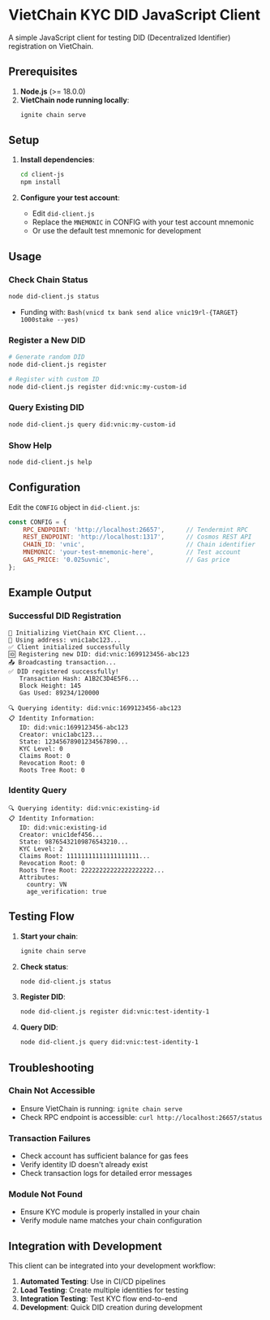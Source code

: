 # VietChain KYC DID JavaScript Client

A simple JavaScript client for testing DID (Decentralized Identifier) registration on VietChain.

## Prerequisites

1. **Node.js** (>= 18.0.0)
2. **VietChain node running locally**:
   ```bash
   ignite chain serve
   ```

## Setup

1. **Install dependencies**:
   ```bash
   cd client-js
   npm install
   ```

2. **Configure your test account**:
   - Edit `did-client.js`
   - Replace the `MNEMONIC` in CONFIG with your test account mnemonic
   - Or use the default test mnemonic for development

## Usage

### Check Chain Status
```bash
node did-client.js status
```

- Funding with: `Bash(vnicd tx bank send alice vnic19rl-{TARGET} 1000stake --yes)`

### Register a New DID
```bash
# Generate random DID
node did-client.js register

# Register with custom ID
node did-client.js register did:vnic:my-custom-id
```

### Query Existing DID
```bash
node did-client.js query did:vnic:my-custom-id
```

### Show Help
```bash
node did-client.js help
```

## Configuration

Edit the `CONFIG` object in `did-client.js`:

```javascript
const CONFIG = {
    RPC_ENDPOINT: 'http://localhost:26657',      // Tendermint RPC
    REST_ENDPOINT: 'http://localhost:1317',      // Cosmos REST API  
    CHAIN_ID: 'vnic',                            // Chain identifier
    MNEMONIC: 'your-test-mnemonic-here',         // Test account
    GAS_PRICE: '0.025uvnic',                     // Gas price
};
```

## Example Output

### Successful DID Registration
```
🔧 Initializing VietChain KYC Client...
📍 Using address: vnic1abc123...
✅ Client initialized successfully
🆔 Registering new DID: did:vnic:1699123456-abc123
📤 Broadcasting transaction...
✅ DID registered successfully!
   Transaction Hash: A1B2C3D4E5F6...
   Block Height: 145
   Gas Used: 89234/120000

🔍 Querying identity: did:vnic:1699123456-abc123
📋 Identity Information:
   ID: did:vnic:1699123456-abc123
   Creator: vnic1abc123...
   State: 12345678901234567890...
   KYC Level: 0
   Claims Root: 0
   Revocation Root: 0
   Roots Tree Root: 0
```

### Identity Query
```
🔍 Querying identity: did:vnic:existing-id
📋 Identity Information:
   ID: did:vnic:existing-id
   Creator: vnic1def456...
   State: 98765432109876543210...
   KYC Level: 2
   Claims Root: 11111111111111111111...
   Revocation Root: 0
   Roots Tree Root: 22222222222222222222...
   Attributes:
     country: VN
     age_verification: true
```

## Testing Flow

1. **Start your chain**:
   ```bash
   ignite chain serve
   ```

2. **Check status**:
   ```bash
   node did-client.js status
   ```

3. **Register DID**:
   ```bash
   node did-client.js register did:vnic:test-identity-1
   ```

4. **Query DID**:
   ```bash
   node did-client.js query did:vnic:test-identity-1
   ```

## Troubleshooting

### Chain Not Accessible
- Ensure VietChain is running: `ignite chain serve`
- Check RPC endpoint is accessible: `curl http://localhost:26657/status`

### Transaction Failures
- Check account has sufficient balance for gas fees
- Verify identity ID doesn't already exist
- Check transaction logs for detailed error messages

### Module Not Found
- Ensure KYC module is properly installed in your chain
- Verify module name matches your chain configuration

## Integration with Development

This client can be integrated into your development workflow:

1. **Automated Testing**: Use in CI/CD pipelines
2. **Load Testing**: Create multiple identities for testing
3. **Integration Testing**: Test KYC flow end-to-end
4. **Development**: Quick DID creation during development
